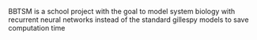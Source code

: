 BBTSM is a school project with the goal to model system biology with recurrent neural networks instead of the standard gillespy models to save computation time
